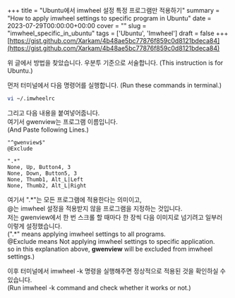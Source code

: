 +++
title = "Ubuntu에서 imwheel 설정 특정 프로그램만 적용하기"
summary = "How to apply imwheel settings to specific program in Ubuntu"
date = 2023-07-29T00:00:00+00:00
cover = ""
slug = "imwheel_specific_in_ubuntu"
tags = ['Ubuntu', 'Imwheel']
draft = false
+++
[https://gist.github.com/Xarkam/4b48ae5bc77876f859c0d8121bdeca84](https://gist.github.com/Xarkam/4b48ae5bc77876f859c0d8121bdeca84)

위 글에서 방법을 찾았습니다. 우분투 기준으로 서술합니다.
(This instruction is for Ubuntu.)

먼저 터미널에서 다음 명령어를 실행합니다.
(Run these commands in terminal.)

```bash
vi ~/.imwheelrc
```

그리고 다음 내용을 붙여넣어줍니다.  
여기서 gwenview는 프로그램 이름입니다.  
(And Paste following Lines.)

```
"^gwenview$"  
@Exclude
  
".*"  
None, Up, Button4, 3  
None, Down, Button5, 3  
None, Thumb1, Alt_L|Left  
None, Thumb2, Alt_L|Right
```

여기서 ".\*"는 모든 프로그램에 적용한다는 의미이고,  
@는 imwheel 설정을 적용받지 않을 프로그램을 지정하는 것입니다.  
저는 gwenview에서 한 번 스크롤 할 때마다 한 장씩 다음 이미지로 넘기려고 일부러 이렇게 설정했습니다.  
(".\*" means applying imwheel settings to all programs.  
@Exclude means Not applying imwheel settings to specific application.  
so in this explanation above, **gwenview** will be excluded from imwheel settings.)  

이후 터미널에서 imwheel -k 명령을 실행해주면 정상적으로 적용된 것을 확인하실 수 있습니다.  
(Run imwheel -k command and check whether it works or not.)